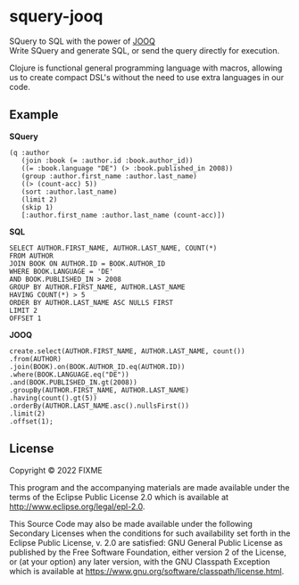 # squery-jooq

SQuery to SQL with the power of [JOOQ](https://github.com/jOOQ/jOOQ)  
Write SQuery and generate SQL, or send the query directly for execution.

Clojure is functional general programming language with macros, allowing us to
create compact DSL's without the need to use extra languages in our code.

## Example

**SQuery**
```
(q :author
   (join :book (= :author.id :book.author_id))
   ((= :book.language "DE") (> :book.published_in 2008))
   (group :author.first_name :author.last_name)
   ((> (count-acc) 5))
   (sort :author.last_name)
   (limit 2)
   (skip 1)
   [:author.first_name :author.last_name (count-acc)])
```

**SQL**
```
SELECT AUTHOR.FIRST_NAME, AUTHOR.LAST_NAME, COUNT(*)
FROM AUTHOR
JOIN BOOK ON AUTHOR.ID = BOOK.AUTHOR_ID
WHERE BOOK.LANGUAGE = 'DE'
AND BOOK.PUBLISHED_IN > 2008
GROUP BY AUTHOR.FIRST_NAME, AUTHOR.LAST_NAME
HAVING COUNT(*) > 5
ORDER BY AUTHOR.LAST_NAME ASC NULLS FIRST
LIMIT 2
OFFSET 1
```

**JOOQ**
```
create.select(AUTHOR.FIRST_NAME, AUTHOR.LAST_NAME, count())
.from(AUTHOR)
.join(BOOK).on(BOOK.AUTHOR_ID.eq(AUTHOR.ID))
.where(BOOK.LANGUAGE.eq("DE"))
.and(BOOK.PUBLISHED_IN.gt(2008))
.groupBy(AUTHOR.FIRST_NAME, AUTHOR.LAST_NAME)
.having(count().gt(5))
.orderBy(AUTHOR.LAST_NAME.asc().nullsFirst())
.limit(2)
.offset(1);
```


## License

Copyright © 2022 FIXME

This program and the accompanying materials are made available under the
terms of the Eclipse Public License 2.0 which is available at
http://www.eclipse.org/legal/epl-2.0.

This Source Code may also be made available under the following Secondary
Licenses when the conditions for such availability set forth in the Eclipse
Public License, v. 2.0 are satisfied: GNU General Public License as published by
the Free Software Foundation, either version 2 of the License, or (at your
option) any later version, with the GNU Classpath Exception which is available
at https://www.gnu.org/software/classpath/license.html.
